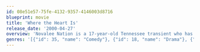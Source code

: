 ```yaml
---
id: 08e51e57-75fe-4132-9357-4146003d8716
blueprint: movie
title: 'Where the Heart Is'
release_date: '2000-04-27'
overview: 'Novalee Nation is a 17-year-old Tennessee transient who has to grow up in a hurry when she''s left pregnant and abandoned by her boyfriend on a roadside in Sequoyah, Okla., and takes refuge in the friendly aisles of Wal-Mart. In short order, some eccentric, kindly strangers "adopt" Novalee and her infant daughter, helping them buck the odds and build a new life.'
genres: '[{"id": 35, "name": "Comedy"}, {"id": 18, "name": "Drama"}, {"id": 10749, "name": "Romance"}]'
---
```

